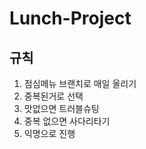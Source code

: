 # Lunch-Project

## 규칙
1. 점심메뉴 브랜치로 매일 올리기
2. 중복된거로 선택
3. 맛없으면 트러블슈팅
4. 중복 없으면 사다리타기          
5. 익명으로 진행   
    